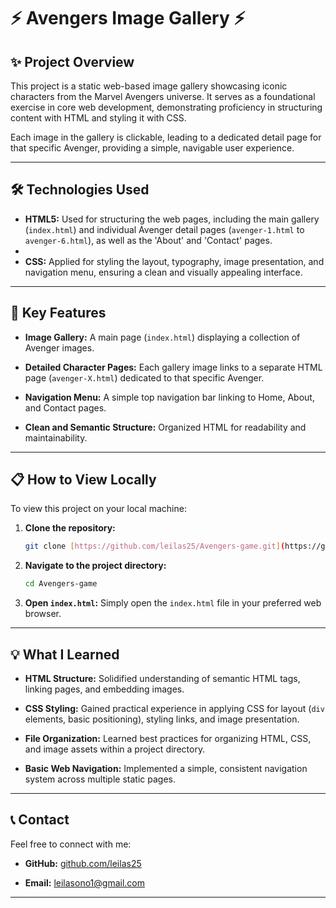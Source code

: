# ⚡ Avengers Image Gallery ⚡

## ✨ Project Overview

This project is a static web-based image gallery showcasing iconic characters from the Marvel Avengers universe. It serves as a foundational exercise in core web development, demonstrating proficiency in structuring content with HTML and styling it with CSS.

Each image in the gallery is clickable, leading to a dedicated detail page for that specific Avenger, providing a simple, navigable user experience.

---

## 🛠️ Technologies Used

* **HTML5:** Used for structuring the web pages, including the main gallery (`index.html`) and individual Avenger detail pages (`avenger-1.html` to `avenger-6.html`), as well as the 'About' and 'Contact' pages.
* 
* **CSS:** Applied for styling the layout, typography, image presentation, and navigation menu, ensuring a clean and visually appealing interface.

---

## 🌟 Key Features

* **Image Gallery:** A main page (`index.html`) displaying a collection of Avenger images.
  
* **Detailed Character Pages:** Each gallery image links to a separate HTML page (`avenger-X.html`) dedicated to that specific Avenger.
  
* **Navigation Menu:** A simple top navigation bar linking to Home, About, and Contact pages.
  
* **Clean and Semantic Structure:** Organized HTML for readability and maintainability.

---

## 📋 How to View Locally

To view this project on your local machine:

1.  **Clone the repository:**
    ```bash
    git clone [https://github.com/leilas25/Avengers-game.git](https://github.com/leilas25/Avengers-game.git)
    ```
2.  **Navigate to the project directory:**
    ```bash
    cd Avengers-game
    ```
3.  **Open `index.html`:** Simply open the `index.html` file in your preferred web browser.

---

## 💡 What I Learned

* **HTML Structure:** Solidified understanding of semantic HTML tags, linking pages, and embedding images.
  
* **CSS Styling:** Gained practical experience in applying CSS for layout (`div` elements, basic positioning), styling links, and image presentation.
  
* **File Organization:** Learned best practices for organizing HTML, CSS, and image assets within a project directory.
  
* **Basic Web Navigation:** Implemented a simple, consistent navigation system across multiple static pages.

---

## 📞 Contact

Feel free to connect with me:

* **GitHub:** [github.com/leilas25](https://github.com/leilas25)

* **Email:** leilasono1@gmail.com

---
